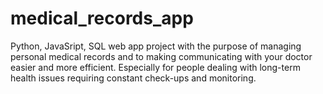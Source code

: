 # medical_records_app

Python, JavaSript, SQL web app project with the purpose of managing personal medical records and to making communicating with your doctor easier and more efficient.
Especially for people dealing with long-term health issues requiring constant check-ups and monitoring.

